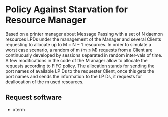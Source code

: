 # Policy Against Starvation for Resource Manager

Based on a printer manager about Message Passing with a set of N daemon resources LPDs under the management of the Manager and several Clients requesting to allocate up to M = N − 1 resources.
In order to simulate a worst case scenario, a random of m (m ≤ M) requests from a Client are continuously developed by sessions separated in random inter-vals of time. A few modifications in the code of the M anager allow to allocate the requests according to FIFO policy. The allocation stands for sending the port names of available LP Ds to the requester Client, once this gets the port names and sends the information to the LP Ds, it requests for deallocation of the m used resources.

## Request software
- xterm
